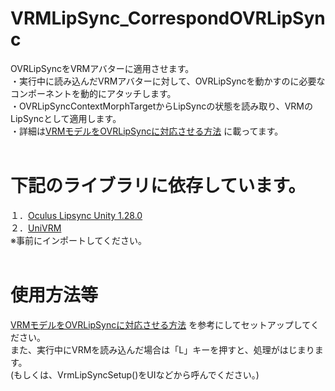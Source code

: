 # VRMLipSync_CorrespondOVRLipSync
OVRLipSyncをVRMアバターに適用させます。<br>
・実行中に読み込んだVRMアバターに対して、OVRLipSyncを動かすのに必要なコンポーネントを動的にアタッチします。<br>
・OVRLipSyncContextMorphTargetからLipSyncの状態を読み取り、VRMのLipSyncとして適用します。<br>
・詳細は<a href="https://qiita.com/Nekomasu/items/104808f7ecd26f1e362a">VRMモデルをOVRLipSyncに対応させる方法</a> に載ってます。<br>
<br>
# 下記のライブラリに依存しています。<br>
１．<a href="https://developer.oculus.com/downloads/package/oculus-lipsync-unity/">Oculus Lipsync Unity 1.28.0</a><br>
２．<a href="https://github.com/dwango/UniVRM/releases">UniVRM</a><br>
※事前にインポートしてください。<br>
<br>
# 使用方法等<br>
<a href="https://qiita.com/Nekomasu/items/104808f7ecd26f1e362a">VRMモデルをOVRLipSyncに対応させる方法</a> を参考にしてセットアップしてください。<br>
また、実行中にVRMを読み込んだ場合は「L」キーを押すと、処理がはじまります。<br>
(もしくは、VrmLipSyncSetup()をUIなどから呼んでください。)<br>
